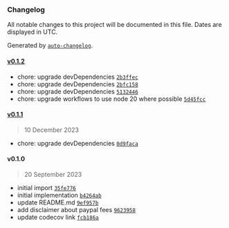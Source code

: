### Changelog

All notable changes to this project will be documented in this file. Dates are displayed in UTC.

Generated by [`auto-changelog`](https://github.com/CookPete/auto-changelog).

#### [v0.1.2](https://github.com/ayan4m1/paypal-fee/compare/v0.1.1...v0.1.2)

- chore: upgrade devDependencies [`2b3ffec`](https://github.com/ayan4m1/paypal-fee/commit/2b3ffec629d5a8fd4825fd6bf14356d74424cd54)
- chore: upgrade devDependencies [`2bfc158`](https://github.com/ayan4m1/paypal-fee/commit/2bfc158634948e4e32c2600eff87ac397d13695d)
- chore: upgrade devDependencies [`5132446`](https://github.com/ayan4m1/paypal-fee/commit/51324468252e9cb213ca0bfdb9f2e55aa5e5ee1c)
- chore: upgrade workflows to use node 20 where possible [`5d45fcc`](https://github.com/ayan4m1/paypal-fee/commit/5d45fcc5a4329237742f7c40a50402f8cedd2496)

#### [v0.1.1](https://github.com/ayan4m1/paypal-fee/compare/v0.1.0...v0.1.1)

> 10 December 2023

- chore: upgrade devDependencies [`0d9faca`](https://github.com/ayan4m1/paypal-fee/commit/0d9faca5a594dbc280ab3873da1a452a903c9745)

#### v0.1.0

> 20 September 2023

- initial import [`35fe776`](https://github.com/ayan4m1/paypal-fee/commit/35fe77636a360fee238e9f9c77602a12025dfb6f)
- initial implementation [`b4264ab`](https://github.com/ayan4m1/paypal-fee/commit/b4264ab137b58f8f08394c031dd630f6d095f589)
- update README.md [`9ef957b`](https://github.com/ayan4m1/paypal-fee/commit/9ef957bde3e6c715a47012f9ecd9a8831bd4dd08)
- add disclaimer about paypal fees [`9623958`](https://github.com/ayan4m1/paypal-fee/commit/9623958c46ef0384fc320d903942e53eb2599442)
- update codecov link [`fcb186a`](https://github.com/ayan4m1/paypal-fee/commit/fcb186a38270fe5137909461002c8166f0840004)
